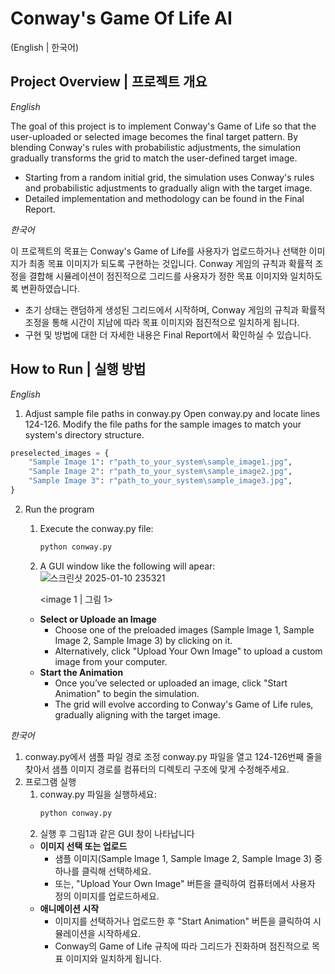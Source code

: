 # Conway's Game Of Life AI 
(English | 한국어)
## Project Overview | 프로젝트 개요
*English*

The goal of this project is to implement Conway's Game of Life so that the user-uploaded or selected image becomes the final target pattern. By blending Conway's rules with probabilistic adjustments, the simulation gradually transforms the grid to match the user-defined target image.

- Starting from a random initial grid, the simulation uses Conway's rules and probabilistic adjustments to gradually align with the target image.
- Detailed implementation and methodology can be found in the Final Report.

*한국어*

이 프로젝트의 목표는 Conway's Game of Life를 사용자가 업로드하거나 선택한 이미지가 최종 목표 이미지가 되도록 구현하는 것입니다.
Conway 게임의 규칙과 확률적 조정을 결합해 시뮬레이션이 점진적으로 그리드를 사용자가 정한 목표 이미지와 일치하도록 변환하였습니다.

- 초기 상태는 랜덤하게 생성된 그리드에서 시작하며, Conway 게임의 규칙과 확률적 조정을 통해 시간이 지남에 따라 목표 이미지와 점진적으로 일치하게 됩니다.
- 구현 및 방법에 대한 더 자세한 내용은 Final Report에서 확인하실 수 있습니다.

## How to Run | 실행 방법
*English*

1. Adjust sample file paths in conway.py
   Open conway.py and locate lines 124-126. Modify the file paths for the sample images to match your system's directory structure.
   
```python
preselected_images = { 
    "Sample Image 1": r"path_to_your_system\sample_image1.jpg",
    "Sample Image 2": r"path_to_your_system\sample_image2.jpg",
    "Sample Image 3": r"path_to_your_system\sample_image3.jpg",
}
```
2. Run the program
   1. Execute the conway.py file:
      ```python
      python conway.py
    2. A GUI window like the following will apear:
       ![스크린샷 2025-01-10 235321](https://github.com/user-attachments/assets/fb6f5e2a-c3f8-4a05-87ce-d0088f1842ef)
       
       <image 1 | 그림 1>
     - **Select or Uploade an Image**
        - Choose one of the preloaded images (Sample Image 1, Sample Image 2, Sample Image 3) by clicking on it.
        - Alternatively, click "Upload Your Own Image" to upload a custom image from your computer.
     - **Start the Animation**
        - Once you’ve selected or uploaded an image, click "Start Animation" to begin the simulation.
        - The grid will evolve according to Conway's Game of Life rules, gradually aligning with the target image.
       
*한국어*

1. conway.py에서 샘플 파일 경로 조정
   conway.py 파일을 열고 124-126번째 줄을 찾아서 샘플 이미지 경로를 컴퓨터의 디렉토리 구조에 맞게 수정해주세요.
2. 프로그램 실행
   1. conway.py 파일을 실행하세요:
      ```python
      python conway.py
    2. 실행 후 그림1과 같은 GUI 창이 나타납니다
   - **이미지 선택 또는 업로드**
     - 샘플 이미지(Sample Image 1, Sample Image 2, Sample Image 3) 중 하나를 클릭해 선택하세요.
     - 또는, "Upload Your Own Image" 버튼을 클릭하여 컴퓨터에서 사용자 정의 이미지를 업로드하세요.
   - **애니메이션 시작**
     - 이미지를 선택하거나 업로드한 후 "Start Animation" 버튼을 클릭하여 시뮬레이션을 시작하세요.
      - Conway의 Game of Life 규칙에 따라 그리드가 진화하며 점진적으로 목표 이미지와 일치하게 됩니다.


